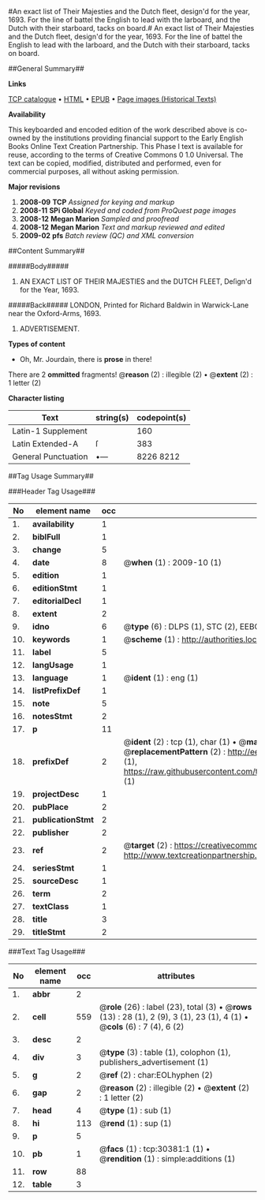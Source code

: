 #An exact list of Their Majesties and the Dutch fleet, design'd for the year, 1693. For the line of battel the English to lead with the larboard, and the Dutch with their starboard, tacks on board.#
An exact list of Their Majesties and the Dutch fleet, design'd for the year, 1693. For the line of battel the English to lead with the larboard, and the Dutch with their starboard, tacks on board.

##General Summary##

**Links**

[TCP catalogue](http://www.ota.ox.ac.uk/tcp/)  • 
[HTML](http://tei.it.ox.ac.uk/tcp/Texts-HTML/free/A38/A38934.html)  • 
[EPUB](http://tei.it.ox.ac.uk/tcp/Texts-EPUB/free/A38/A38934.epub) • 
[Page images (Historical Texts)](https://data.historicaltexts.jisc.ac.uk/view?pubId=eebo-99825989e&pageId=eebo-99825989e-30381-1)

**Availability**

This keyboarded and encoded edition of the
	       work described above is co-owned by the institutions
	       providing financial support to the Early English Books
	       Online Text Creation Partnership. This Phase I text is
	       available for reuse, according to the terms of Creative
	       Commons 0 1.0 Universal. The text can be copied,
	       modified, distributed and performed, even for
	       commercial purposes, all without asking permission.

**Major revisions**

1. __2008-09__ __TCP__ *Assigned for keying and markup*
1. __2008-11__ __SPi Global__ *Keyed and coded from ProQuest page images*
1. __2008-12__ __Megan Marion__ *Sampled and proofread*
1. __2008-12__ __Megan Marion__ *Text and markup reviewed and edited*
1. __2009-02__ __pfs__ *Batch review (QC) and XML conversion*

##Content Summary##

#####Body#####

1. AN EXACT LIST OF THEIR MAJESTIES and the DUTCH FLEET, Deſign'd for the Year, 1693.

#####Back#####
LONDON, Printed for Richard Baldwin in Warwick-Lane near the Oxford-Arms, 1693.
1. ADVERTISEMENT.

**Types of content**

  * Oh, Mr. Jourdain, there is **prose** in there!

There are 2 **ommitted** fragments! 
 @__reason__ (2) : illegible (2)  •  @__extent__ (2) : 1 letter (2)

**Character listing**


|Text|string(s)|codepoint(s)|
|---|---|---|
|Latin-1 Supplement| |160|
|Latin Extended-A|ſ|383|
|General Punctuation|•—|8226 8212|

##Tag Usage Summary##

###Header Tag Usage###

|No|element name|occ|attributes|
|---|---|---|---|
|1.|__availability__|1||
|2.|__biblFull__|1||
|3.|__change__|5||
|4.|__date__|8| @__when__ (1) : 2009-10 (1)|
|5.|__edition__|1||
|6.|__editionStmt__|1||
|7.|__editorialDecl__|1||
|8.|__extent__|2||
|9.|__idno__|6| @__type__ (6) : DLPS (1), STC (2), EEBO-CITATION (1), PROQUEST (1), VID (1)|
|10.|__keywords__|1| @__scheme__ (1) : http://authorities.loc.gov/ (1)|
|11.|__label__|5||
|12.|__langUsage__|1||
|13.|__language__|1| @__ident__ (1) : eng (1)|
|14.|__listPrefixDef__|1||
|15.|__note__|5||
|16.|__notesStmt__|2||
|17.|__p__|11||
|18.|__prefixDef__|2| @__ident__ (2) : tcp (1), char (1)  •  @__matchPattern__ (2) : ([0-9\-]+):([0-9IVX]+) (1), (.+) (1)  •  @__replacementPattern__ (2) : http://eebo.chadwyck.com/downloadtiff?vid=$1&page=$2 (1), https://raw.githubusercontent.com/textcreationpartnership/Texts/master/tcpchars.xml#$1 (1)|
|19.|__projectDesc__|1||
|20.|__pubPlace__|2||
|21.|__publicationStmt__|2||
|22.|__publisher__|2||
|23.|__ref__|2| @__target__ (2) : https://creativecommons.org/publicdomain/zero/1.0/ (1), http://www.textcreationpartnership.org/docs/. (1)|
|24.|__seriesStmt__|1||
|25.|__sourceDesc__|1||
|26.|__term__|2||
|27.|__textClass__|1||
|28.|__title__|3||
|29.|__titleStmt__|2||


###Text Tag Usage###

|No|element name|occ|attributes|
|---|---|---|---|
|1.|__abbr__|2||
|2.|__cell__|559| @__role__ (26) : label (23), total (3)  •  @__rows__ (13) : 28 (1), 2 (9), 3 (1), 23 (1), 4 (1)  •  @__cols__ (6) : 7 (4), 6 (2)|
|3.|__desc__|2||
|4.|__div__|3| @__type__ (3) : table (1), colophon (1), publishers_advertisement (1)|
|5.|__g__|2| @__ref__ (2) : char:EOLhyphen (2)|
|6.|__gap__|2| @__reason__ (2) : illegible (2)  •  @__extent__ (2) : 1 letter (2)|
|7.|__head__|4| @__type__ (1) : sub (1)|
|8.|__hi__|113| @__rend__ (1) : sup (1)|
|9.|__p__|5||
|10.|__pb__|1| @__facs__ (1) : tcp:30381:1 (1)  •  @__rendition__ (1) : simple:additions (1)|
|11.|__row__|88||
|12.|__table__|3||
